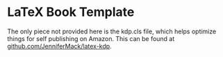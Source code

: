 # LaTeX Book Template

The only piece not provided here is the kdp.cls file, which helps optimize things for self publishing on Amazon. This can be found at [github.com/JenniferMack/latex-kdp](https://github.com/JenniferMack/latex-kdp).
